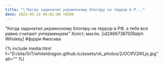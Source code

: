 ```yaml
---
title: "\"Когда задонатил украинскому блогеру на террор в Р..."
date: 2023-05-25 06:01:00 +0300
---
```


"Когда задонатил украинскому блогеру на террор в РФ, а тебя все равно считают унтерменшем"
Холст, масло.
[id246673870|Ralph Whiskey]
#фурри #москва

{% include media.html f="D:/site/GiT/whiteldragon.github.io/assets/vk_photos/2/OCtfV2IKLjs.jpg" alt="" %}
